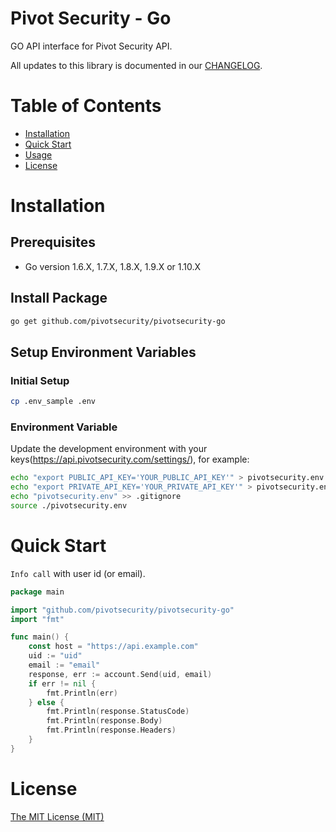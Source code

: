 # Pivot Security - Go

GO API interface for Pivot Security API.

All updates to this library is documented in our [CHANGELOG](https://github.com/pivotsecurity/pivotsecurity-go/blob/master/CHANGELOG.md).

# Table of Contents
- [Installation](#installation)
- [Quick Start](#quick-start)
- [Usage](#usage)
- [License](#license)

<a name="installation"></a>
# Installation

## Prerequisites

- Go version 1.6.X, 1.7.X, 1.8.X, 1.9.X or 1.10.X

## Install Package

```bash
go get github.com/pivotsecurity/pivotsecurity-go
```

## Setup Environment Variables

### Initial Setup

```bash
cp .env_sample .env
```

### Environment Variable

Update the development environment with your keys(https://api.pivotsecurity.com/settings/), for example:

```bash
echo "export PUBLIC_API_KEY='YOUR_PUBLIC_API_KEY'" > pivotsecurity.env
echo "export PRIVATE_API_KEY='YOUR_PRIVATE_API_KEY'" > pivotsecurity.env
echo "pivotsecurity.env" >> .gitignore
source ./pivotsecurity.env
```

<a name="quick-start"></a>
# Quick Start

`Info call` with user id (or email).

```go
package main

import "github.com/pivotsecurity/pivotsecurity-go"
import "fmt"

func main() {
	const host = "https://api.example.com"
	uid := "uid"
	email := "email"
	response, err := account.Send(uid, email)
	if err != nil {
		fmt.Println(err)
	} else {
		fmt.Println(response.StatusCode)
		fmt.Println(response.Body)
		fmt.Println(response.Headers)
	}
}
```

<a name="license"></a>
# License
[The MIT License (MIT)](LICENSE)


